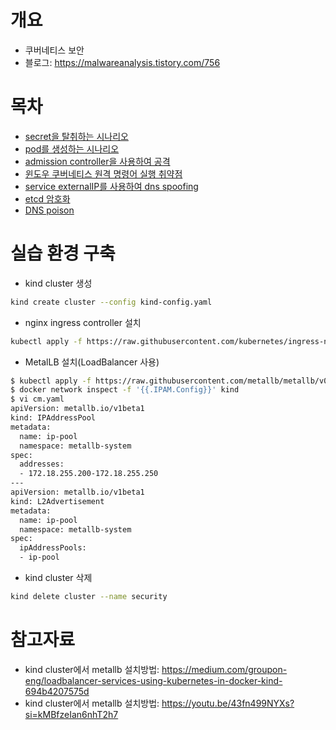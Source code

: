 # 개요
* 쿠버네티스 보안
* 블로그: https://malwareanalysis.tistory.com/756

# 목차
* [secret을 탈취하는 시나리오](./attack1_steal_token.md)
* [pod를 생성하는 시나리오](./attack2_create_pod.md)
* [admission controller을 사용하여 공격](./attack3_admission_controller.md)
* [윈도우 쿠버네티스 원격 명령어 실행 취약점](./attack4_pv_vulnerability.md)
* [service externalIP를 사용하여 dns spoofing](./manifests/externalIP/)
* [etcd 암호화](./manifests/encryption_etcd/)
* [DNS poison](./attack5_dns_poison.md)

# 실습 환경 구축

* kind cluster 생성

```sh
kind create cluster --config kind-config.yaml
```

* nginx ingress controller 설치

```sh
kubectl apply -f https://raw.githubusercontent.com/kubernetes/ingress-nginx/main/deploy/static/provider/kind/deploy.yaml
```

* MetalLB 설치(LoadBalancer 사용)

```sh
$ kubectl apply -f https://raw.githubusercontent.com/metallb/metallb/v0.14.8/config/manifests/metallb-native.yaml
$ docker network inspect -f '{{.IPAM.Config}}' kind
$ vi cm.yaml
apiVersion: metallb.io/v1beta1
kind: IPAddressPool
metadata:
  name: ip-pool
  namespace: metallb-system
spec:
  addresses:
  - 172.18.255.200-172.18.255.250
---
apiVersion: metallb.io/v1beta1
kind: L2Advertisement
metadata:
  name: ip-pool
  namespace: metallb-system
spec:
  ipAddressPools:
  - ip-pool
```

* kind cluster 삭제

```sh
kind delete cluster --name security
```

# 참고자료
* kind cluster에서 metallb 설치방법: https://medium.com/groupon-eng/loadbalancer-services-using-kubernetes-in-docker-kind-694b4207575d
* kind cluster에서 metallb 설치방법: https://youtu.be/43fn499NYXs?si=kMBfzeIan6nhT2h7
